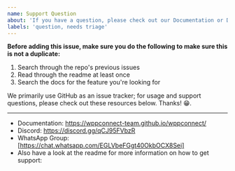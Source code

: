 ```yaml
---
name: Support Question
about: 'If you have a question, please check out our Documentation or Discord!'
labels: 'question, needs triage'
---
```


**Before adding this issue, make sure you do the following to make sure this is not a duplicate:**

1. Search through the repo's previous issues
2. Read through the readme at least once
3. Search the docs for the feature you're looking for

We primarily use GitHub as an issue tracker; for usage and support questions, please check out these resources below. Thanks! 😁.

---

- Documentation: https://wppconnect-team.github.io/wppconnect/
- Discord: https://discord.gg/qCJ95FVbzR
- WhatsApp Group: [https://chat.whatsapp.com/EGLVbeFGgt40OkbOCX8Sei]
- Also have a look at the readme for more information on how to get support:

